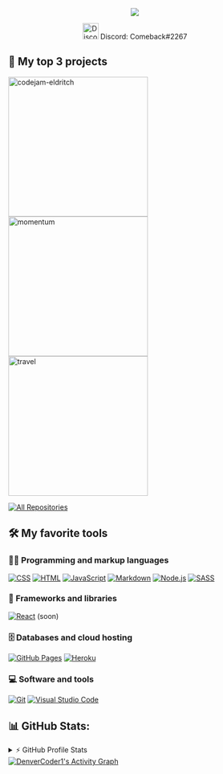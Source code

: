 <p align="center">
  <a href="https://github.com/DenverCoder1/readme-typing-svg"><img src="https://readme-typing-svg.herokuapp.com/?lines=Hi,%20I'm%20Anushavan%20Anatolian%20%F0%9F%91%8B;Frontend%20developer%20%F0%9F%92%BB+;Currently%20studying%20at%20RSSchool%20%F0%9F%8E%93;Always%20learning%20new%20things%20%F0%9F%92%AA&font=Fira%20Code&center=true&width=440&height=45&color=f75c7e&vCenter=true&size=22&pause=1000"></a>
</p>
<p align="center">
<img width="32px" src="https://i.imgur.com/OViZO8J.png" alt="Discord"> Discord: Comeback#2267
</p>

## 📘 My top 3 projects

<p align="left">
    <a href="https://github.com/comeback-khv/codejam-eldritch"><img width="278" src="https://denvercoder1-github-readme-stats.vercel.app/api/pin/?username=comeback-khv&repo=codejam-eldritch&theme=react&bg_color=1F222E&title_color=F85D7F&hide_border=true&icon_color=F8D866&show_icons=false" alt="codejam-eldritch"></a>
    <a href="https://github.com/comeback-khv/momentum"><img width="278" src="https://denvercoder1-github-readme-stats.vercel.app/api/pin/?username=comeback-khv&repo=momentum&theme=react&bg_color=1F222E&title_color=F85D7F&hide_border=true&icon_color=F8D866&show_icons=false" alt="momentum"></a>
    <a href="https://github.com/comeback-khv/travel"><img width="278" src="https://denvercoder1-github-readme-stats.vercel.app/api/pin/?username=comeback-khv&repo=travel&theme=react&bg_color=1F222E&title_color=F85D7F&hide_border=true&icon_color=F8D866&show_icons=false" alt="travel"></a>
</p>

<p align="left">
  <a href="https://github.com/comeback-khv?tab=repositories&sort=stargazers"><img alt="All Repositories" title="All Repositories" src="https://custom-icon-badges.herokuapp.com/badge/-All%20Repos-2962FF?style=for-the-badge&logoColor=white&logo=repo"/></a>
</p>

## 🛠️ My favorite tools
### 👨‍💻 Programming and markup languages

<p>
    <a href="https://github.com/search?q=user%3ADenverCoder1+language%3Acss"><img alt="CSS" src="https://img.shields.io/badge/CSS-1572B6.svg?logo=css3&logoColor=white"></a>
    <a href="https://github.com/search?q=user%3ADenverCoder1+language%3Ahtml"><img alt="HTML" src="https://img.shields.io/badge/HTML-E34F26.svg?logo=html5&logoColor=white"></a>
    <a href="https://github.com/search?q=user%3ADenverCoder1+language%3Ajavascript"><img alt="JavaScript" src="https://img.shields.io/badge/JavaScript-F7DF1E.svg?logo=javascript&logoColor=black"></a>
    <a href="https://github.com/search?q=user%3ADenverCoder1+language%3Amarkdown"><img alt="Markdown" src="https://img.shields.io/badge/Markdown-000000.svg?logo=markdown&logoColor=white"></a>
    <a href="https://github.com/search?q=user%3ADenverCoder1+language%3Ajavascript"><img alt="Node.js" src="https://img.shields.io/badge/Node.js-43853D.svg?logo=node.js&logoColor=white"></a>
    <a href="https://github.com/search?q=user%3ADenverCoder1+language%3Asass"><img alt="SASS" src="https://img.shields.io/badge/Sass-hotpink.svg?logo=SASS&logoColor=white"></a>
</p>

### 🧰 Frameworks and libraries

<p>
    <a href="#"><img alt="React" src="https://img.shields.io/badge/React-20232a.svg?logo=react&logoColor=%2361DAFB"></a> (soon)
</p>

### 🗄️ Databases and cloud hosting

<p>
    <a href="#"><img alt="GitHub Pages" src="https://img.shields.io/badge/GitHub%20Pages-327FC7.svg?logo=github&logoColor=white"></a>
    <a href="#"><img alt="Heroku" src="https://img.shields.io/badge/Heroku-430098.svg?logo=heroku&logoColor=white"></a>
</p>

### 💻 Software and tools

<p>
    <a href="#"><img alt="Git" src="https://img.shields.io/badge/Git-F05033.svg?logo=git&logoColor=white"></a>
    <a href="#"><img alt="Visual Studio Code" src="https://img.shields.io/badge/Visual%20Studio%20Code-0078d7.svg?logo=visual-studio-code&logoColor=white"></a>
</p>

## 📊 GitHub Stats:

<details> 
  <summary>⚡ GitHub Profile Stats</summary>
  <br/>
    <a href="https://github.com/anuraghazra/github-readme-stats"><img alt="DenverCoder1's Github Stats" src="https://denvercoder1-github-readme-stats.vercel.app/api/?username=comeback-khv&show_icons=true&include_all_commits=false&count_private=true&theme=react&hide_border=true&bg_color=1F222E&title_color=F85D7F&icon_color=F8D866" height="192px"/></a>
  <a href="https://github.com/anuraghazra/github-readme-stats"><img alt="DenverCoder1's Top Languages" src="https://github-readme-stats.vercel.app/api/top-langs/?username=comeback-khv&langs_count=8&layout=compact&theme=react&hide_border=true&bg_color=1F222E&title_color=F85D7F&icon_color=F8D866&hide=Jupyter%20Notebook" height="192px"/></a>
  <br/>
  <b>Note:</b> Top languages is only a metric of the languages my public code consists of and doesn't reflect experience or skill level.
</details>
<a href="https://github.com/ashutosh00710/github-readme-activity-graph"><img alt="DenverCoder1's Activity Graph" src="https://denvercoder1-activity-graph.herokuapp.com/graph/?username=comeback-khv&bg_color=1F222E&color=F8D866&line=F85D7F&point=FFFFFF&hide_border=true" /></a>
